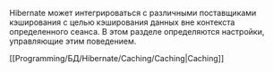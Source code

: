 Hibernate может интегрироваться с различными поставщиками кэширования с целью кэширования данных вне контекста определенного сеанса. В этом разделе определяются настройки, управляющие этим поведением.

[[Programming/БД/Hibernate/Caching/Caching|Caching]]